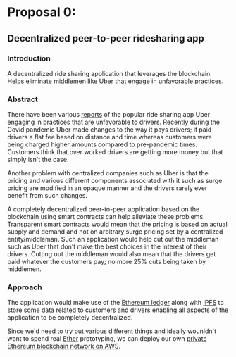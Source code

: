 # Proposal 0:

## Decentralized peer-to-peer ridesharing app

### Introduction

A decentralized ride sharing application that leverages the blockchain. Helps eliminate middlemen like Uber that engage in unfavorable practices.

### Abstract

There have been various [reports](https://www.washingtonpost.com/technology/2021/06/09/uber-lyft-drivers-price-hike/) of the popular ride sharing app Uber engaging in practices that are unfavorable to drivers. Recently during the Covid pandemic Uber made changes to the way it pays drivers; it paid drivers a flat fee based on distance and time whereas customers were being charged higher amounts compared to pre-pandemic times. Customers think that over worked drivers are getting more money but that simply isn't the case. 

Another problem with centralized companies such as Uber is that the pricing and various different components associated with it such as surge pricing are modified in an opaque manner and the drivers rarely ever benefit from such changes.

A completely decentralized peer-to-peer application based on the blockchain using smart contracts can help alleviate these problems. Transparent smart contracts would mean that the pricing is based on actual supply and demand and not on arbitrary surge pricing set by a centralized entity/middleman. Such an application would help cut out the middleman such as Uber that don't make the best choices in the interest of their drivers. Cutting out the middleman would also mean that the drivers get paid whatever the customers pay; no more 25% cuts being taken by middlemen.

### Approach 
The application would make use of the [Ethereum ledger](https://ethereum.org/en/) along with [IPFS](https://ipfs.io) to store some data related to customers and drivers enabling all aspects of the application to be completely decentralized.

Since we'd need to try out various different things and ideally wounldn't want to spend real [Ether](https://ethereum.org/en/eth/) prototyping, we can deploy our own [private Ethereum blockchain network on AWS](https://aws.amazon.com/blogs/database/deploy-smart-contracts-to-your-private-ethereum-blockchain-network-on-aws/).
